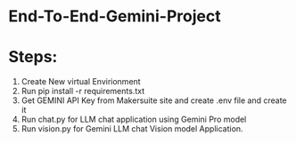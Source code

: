 # End-To-End-Gemini-Project

# Steps:
1. Create New virtual Envirionment
2. Run pip install -r requirements.txt
3. Get GEMINI API Key from Makersuite site and create .env file and create it
4. Run chat.py for LLM chat application using Gemini Pro model
5. Run vision.py for Gemini LLM chat Vision model Application.
